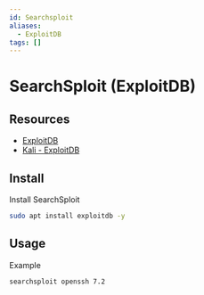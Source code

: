 ```yaml
---
id: Searchsploit
aliases:
  - ExploitDB
tags: []
---
```


# SearchSploit (ExploitDB)

## Resources

- [ExploitDB](https://www.exploit-db.com/searchsploit)
- [Kali - ExploitDB](https://www.kali.org/tools/exploitdb/)

## Install

Install SearchSploit

```sh
sudo apt install exploitdb -y
```

## Usage

Example

```sh
searchsploit openssh 7.2
```

